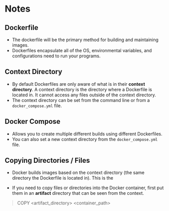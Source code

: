 # Notes

## Dockerfile
* The dockerfile will be the primary method for building and maintaining images.
* Dockerfiles encapsulate all of the OS, environmental variables, and configurations need to run your programs.
## Context Directory
* By default Dockerfiles are only aware of what is in their **context directory**.  A context directory is the directory where a Dockerfile is located in.  It cannot access any files outside of the context directory.
* The context directory can be set from the command line or from a <code>docker_compose.yml</code> file.
## Docker Compose
* Allows you to create multiple different builds using different Dockerfiles.
* You can also set a new context directory from the <code>docker_compose.yml</code> file.
## Copying Directories / Files
* Docker builds images based on the context directory (the same directory the Dockerfile is located in).  This is the 

* If you need to copy files or directories into the Docker container, first put them in an **artifact** directory that can be seen from the context.
  
> COPY <artifact_directory> <container_path>
